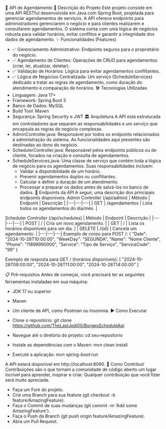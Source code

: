📅 API de Agendamento
📝 Descrição do Projeto
Este projeto consiste em uma API RESTful desenvolvida em Java com Spring Boot, projetada para gerenciar agendamentos de serviços. A API oferece endpoints para administradores gerenciarem o negócio e para clientes realizarem e consultarem agendamentos.
O sistema conta com uma lógica de negócios robusta para validar horários, evitar conflitos e garantir a integridade dos dados de agendamento.
✨ Funcionalidades (Features)
 * ✅ Gerenciamento Administrativo: Endpoints seguros para o proprietário do negócio.
 * ✅ Agendamento de Clientes: Operações de CRUD para agendamentos (criar, ler, atualizar, deletar).
 * ✅ Validação de Horários: Lógica para evitar agendamentos conflitantes.
 * ✅ Lógica de Negócios Centralizada: Um serviço (ScheduleServices) dedicado a tratar as regras de agendamento, como duração do atendimento e comparação de horários.
🛠️ Tecnologias Utilizadas
 * Linguagem: Java 17+
 * Framework: Spring Boot 3
 * Banco de Dados: MySQL
 * Build Tool: Maven
 * Segurança: Spring Security e JWT
🏛️ Arquitetura
A API está estruturada em controladores que separam as responsabilidades e um serviço que encapsula as regras de negócio complexas.
 * AdminController.java: Responsável por todos os endpoints relacionados à administração do sistema. As funcionalidades aqui presentes são destinadas ao dono do negócio.
 * SchedulerController.java: Responsável pelos endpoints públicos ou de cliente, focados na criação e consulta de agendamentos.
 * ScheduleServices.java: Uma classe de serviço que contém toda a lógica de negócio para os agendamentos. Suas responsabilidades incluem:
   * Validar a disponibilidade de um horário.
   * Prevenir agendamentos duplos ou conflitantes.
   * Calcular e definir a duração de um atendimento.
   * Processar e preparar os dados antes de salvá-los no banco de dados.
🚀 Endpoints da API
A seguir, uma descrição dos principais endpoints disponíveis.
Admin Controller (/api/admin)
| Método | Endpoint | Descrição |
|---|---|---|
| GET | /agendamentos | Lista todos os agendamentos do dia/mês. |

Scheduler Controller (/api/schedules)
| Método | Endpoint | Descrição |
|---|---|---|
| POST | / | Cria um novo agendamento. |
| GET | / | Lista os horários disponíveis para um dia. |
| DELETE | /{id} | Cancela um agendamento. |
|---|---|---|
Exemplo de corpo para POST /:
{
  "Date": "2024-10-28T10:00:00",
  "WeekDay": "SEGUNDA",
  "Name": "Nome Cliente",
  "Phone": "11899990000",
  "Service": "Tipo de Serviço",
  "ServiceCode": "99"
}

Exemplo de resposta para GET / (horários disponíveis):
[
    "2024-10-28T09:00:00",
    "2024-10-28T11:00:00",
    "2024-10-28T14:00:00"
]

📋 Pré-requisitos
Antes de começar, você precisará ter as seguintes ferramentas instaladas em sua máquina:
 * JDK 17 ou superior
 * Maven
 * Um cliente de API, como Postman ou Insomnia.
▶️ Como Executar
 * Clone o repositório:
   git clone https://github.com/TheLastJedi00/BorgesScheduleApi

 * Navegue até o diretório do projeto:
   cd seu-repositorio

 * Instale as dependências com o Maven:
   mvn clean install

 * Execute a aplicação:
   mvn spring-boot:run

A API estará disponível em http://localhost:8080.
🤝 Como Contribuir
Contribuições são o que tornam a comunidade de código aberto um lugar incrível para aprender, inspirar e criar. Qualquer contribuição que você fizer será muito apreciada.
 * Faça um Fork do projeto.
 * Crie uma Branch para sua feature (git checkout -b feature/AmazingFeature).
 * Faça o Commit de suas mudanças (git commit -m 'Add some AmazingFeature').
 * Faça o Push da Branch (git push origin feature/AmazingFeature).
 * Abra um Pull Request.
